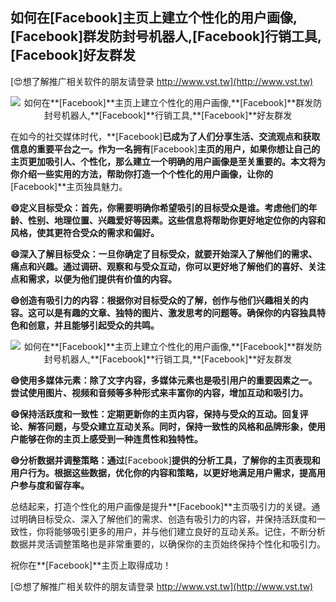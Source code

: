 ## **如何在**[Facebook]**主页上建立个性化的用户画像,**[Facebook]**群发防封号机器人,**[Facebook]**行销工具,**[Facebook]**好友群发**

[😍想了解推广相关软件的朋友请登录 http://www.vst.tw](http://www.vst.tw)

 <center><img src="https://vst.tw/MP4/tuiguang/png/0.png" alt="如何在**[Facebook]**主页上建立个性化的用户画像,**[Facebook]**群发防封号机器人,**[Facebook]**行销工具,**[Facebook]**好友群发"></center>

在如今的社交媒体时代，**[Facebook]**已成为了人们分享生活、交流观点和获取信息的重要平台之一。作为一名拥有**[Facebook]**主页的用户，如果你想让自己的主页更加吸引人、个性化，那么建立一个明确的用户画像是至关重要的。本文将为你介绍一些实用的方法，帮助你打造一个个性化的用户画像，让你的**[Facebook]**主页独具魅力。

**😄定义目标受众：首先，你需要明确你希望吸引的目标受众是谁。考虑他们的年龄、性别、地理位置、兴趣爱好等因素。这些信息将帮助你更好地定位你的内容和风格，使其更符合受众的需求和偏好。**

**😄深入了解目标受众：一旦你确定了目标受众，就要开始深入了解他们的需求、痛点和兴趣。通过调研、观察和与受众互动，你可以更好地了解他们的喜好、关注点和需求，以便为他们提供有价值的内容。**

**😄创造有吸引力的内容：根据你对目标受众的了解，创作与他们兴趣相关的内容。这可以是有趣的文章、独特的图片、激发思考的问题等。确保你的内容独具特色和创意，并且能够引起受众的共鸣。**

 <center><img src="https://vst.tw/MP4/tuiguang/png/7.png" alt="如何在**[Facebook]**主页上建立个性化的用户画像,**[Facebook]**群发防封号机器人,**[Facebook]**行销工具,**[Facebook]**好友群发"></center>

**😄使用多媒体元素：除了文字内容，多媒体元素也是吸引用户的重要因素之一。尝试使用图片、视频和音频等多种形式来丰富你的内容，增加互动和吸引力。**

**😄保持活跃度和一致性：定期更新你的主页内容，保持与受众的互动。回复评论、解答问题，与受众建立互动关系。同时，保持一致性的风格和品牌形象，使用户能够在你的主页上感受到一种连贯性和独特性。**

**😄分析数据并调整策略：通过**[Facebook]**提供的分析工具，了解你的主页表现和用户行为。根据这些数据，优化你的内容和策略，以更好地满足用户需求，提高用户参与度和留存率。**

总结起来，打造个性化的用户画像是提升**[Facebook]**主页吸引力的关键。通过明确目标受众、深入了解他们的需求、创造有吸引力的内容，并保持活跃度和一致性，你将能够吸引更多的用户，并与他们建立良好的互动关系。记住，不断分析数据并灵活调整策略也是非常重要的，以确保你的主页始终保持个性化和吸引力。

祝你在**[Facebook]**主页上取得成功！

[😍想了解推广相关软件的朋友请登录 http://www.vst.tw](http://www.vst.tw)



